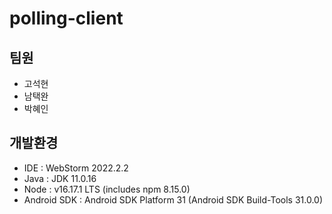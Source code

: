 # polling-client

## 팀원
* 고석현
* 남택완
* 박혜인

## 개발환경
* IDE : WebStorm 2022.2.2
* Java : JDK 11.0.16
* Node : v16.17.1 LTS (includes npm 8.15.0)
* Android SDK : Android SDK Platform 31 (Android SDK Build-Tools 31.0.0)
